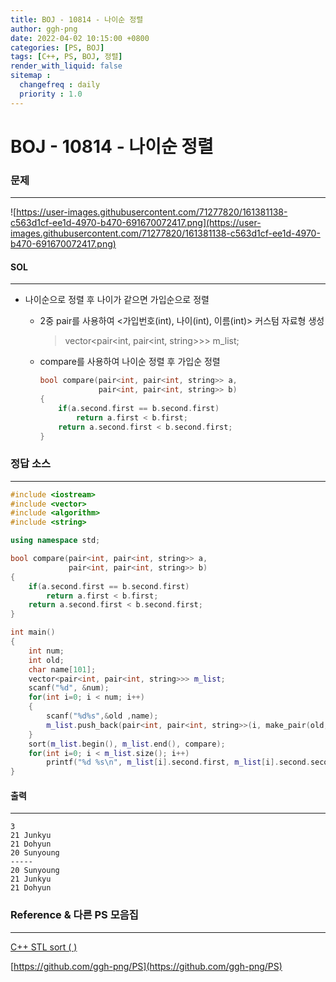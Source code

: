 ```yaml
---
title: BOJ - 10814 - 나이순 정렬
author: ggh-png
date: 2022-04-02 10:15:00 +0800
categories: [PS, BOJ]
tags: [C++, PS, BOJ, 정렬]
render_with_liquid: false
sitemap :
  changefreq : daily
  priority : 1.0
---
```


# BOJ - 10814 - 나이순 정렬

### 문제

---

![https://user-images.githubusercontent.com/71277820/161381138-c563d1cf-ee1d-4970-b470-691670072417.png](https://user-images.githubusercontent.com/71277820/161381138-c563d1cf-ee1d-4970-b470-691670072417.png)

#### SOL

---

- 나이순으로 정렬 후 나이가 같으면 가입순으로 정렬
    - 2중 pair를 사용하여 <가입번호(int), 나이(int), 이름(int)> 커스텀 자료형 생성
        
        > vector<pair<int, pair<int, string>>> m_list;
        > 
    - compare를 사용하여 나이순 정렬 후 가입순 정렬
        
        ```cpp
        bool compare(pair<int, pair<int, string>> a,
                     pair<int, pair<int, string>> b)
        {
            if(a.second.first == b.second.first)
                return a.first < b.first;
            return a.second.first < b.second.first; 
        }
        ```
        

### 정답 소스

---

```cpp
#include <iostream>
#include <vector>
#include <algorithm>
#include <string>

using namespace std;

bool compare(pair<int, pair<int, string>> a,
             pair<int, pair<int, string>> b)
{
    if(a.second.first == b.second.first)
        return a.first < b.first;
    return a.second.first < b.second.first; 
}

int main()
{
    int num;
    int old;
    char name[101];
    vector<pair<int, pair<int, string>>> m_list;
    scanf("%d", &num);
    for(int i=0; i < num; i++)
    {
        scanf("%d%s",&old ,name);
        m_list.push_back(pair<int, pair<int, string>>(i, make_pair(old, name)));
    }
    sort(m_list.begin(), m_list.end(), compare);
    for(int i=0; i < m_list.size(); i++)
        printf("%d %s\n", m_list[i].second.first, m_list[i].second.second.c_str());
}
```

#### 출력 

---

```
3
21 Junkyu
21 Dohyun
20 Sunyoung
-----
20 Sunyoung
21 Junkyu
21 Dohyun
```

### Reference & 다른 PS 모음집

---

[C++ STL sort ( )](https://ggh-png.github.io/posts/cpp-stl-sort/)

[https://github.com/ggh-png/PS](https://github.com/ggh-png/PS)